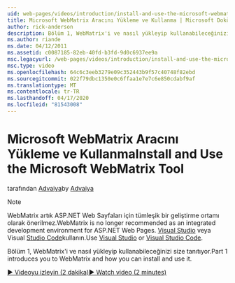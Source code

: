 ```yaml
---
uid: web-pages/videos/introduction/install-and-use-the-microsoft-webmatrix-tool
title: Microsoft WebMatrix Aracını Yükleme ve Kullanma | Microsoft Dokümanlar
author: rick-anderson
description: Bölüm 1, WebMatrix'i ve nasıl yükleyip kullanabileceğinizi size tanıtıyor.
ms.author: riande
ms.date: 04/12/2011
ms.assetid: c0087185-82eb-40fd-b3fd-9d0c6937ee9a
msc.legacyurl: /web-pages/videos/introduction/install-and-use-the-microsoft-webmatrix-tool
msc.type: video
ms.openlocfilehash: 64c6c3eeb3279e09c352443b9f57c40748f82ebd
ms.sourcegitcommit: 022f79dbc1350e0c6ffaa1e7e7c6e850cdabf9af
ms.translationtype: MT
ms.contentlocale: tr-TR
ms.lasthandoff: 04/17/2020
ms.locfileid: "81543008"
---
```

# <a name="install-and-use-the-microsoft-webmatrix-tool"></a><span data-ttu-id="1a2d5-103">Microsoft WebMatrix Aracını Yükleme ve Kullanma</span><span class="sxs-lookup"><span data-stu-id="1a2d5-103">Install and Use the Microsoft WebMatrix Tool</span></span>

<span data-ttu-id="1a2d5-104">tarafından [Advaiya](https://twitter.com/Advaiyasolns)</span><span class="sxs-lookup"><span data-stu-id="1a2d5-104">by [Advaiya](https://twitter.com/Advaiyasolns)</span></span>

> [!NOTE] 
> <span data-ttu-id="1a2d5-105">WebMatrix artık ASP.NET Web Sayfaları için tümleşik bir geliştirme ortamı olarak önerilmez.</span><span class="sxs-lookup"><span data-stu-id="1a2d5-105">WebMatrix is no longer recommended as an integrated development environment for ASP.NET Web Pages.</span></span> <span data-ttu-id="1a2d5-106">[Visual Studio](xref:web-pages/overview/getting-started/program-asp-net-web-pages-in-visual-studio) veya Visual [Studio Code](https://code.visualstudio.com/)kullanın.</span><span class="sxs-lookup"><span data-stu-id="1a2d5-106">Use [Visual Studio](xref:web-pages/overview/getting-started/program-asp-net-web-pages-in-visual-studio) or [Visual Studio Code](https://code.visualstudio.com/).</span></span>

<span data-ttu-id="1a2d5-107">Bölüm 1, WebMatrix'i ve nasıl yükleyip kullanabileceğinizi size tanıtıyor.</span><span class="sxs-lookup"><span data-stu-id="1a2d5-107">Part 1 introduces you to WebMatrix and how you can install and use it.</span></span>

[<span data-ttu-id="1a2d5-108">&#9654; Videoyu izleyin (2 dakika)</span><span class="sxs-lookup"><span data-stu-id="1a2d5-108">&#9654; Watch video (2 minutes)</span></span>](https://channel9.msdn.com/Blogs/ASP-NET-Site-Videos/install-and-use-the-microsoft-webmatrix-tool)
